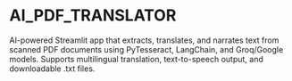 # AI_PDF_TRANSLATOR
AI-powered Streamlit app that extracts, translates, and narrates text from scanned PDF documents using PyTesseract, LangChain, and Groq/Google models. Supports multilingual translation, text-to-speech output, and downloadable .txt files.
